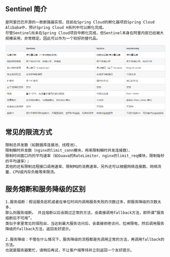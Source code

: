 ## Sentinel 简介
    是阿里巴巴开源的一款断路器实现，目前在Spring Cloud的孵化器项目Spring Cloud Alibaba中，预计Spring Cloud H系列中可以孵化完成。
    尽管Sentinel尚未在Spring Cloud项目中孵化完成，但Sentinel本身在阿里内部已经被大规模采用，非常稳定。因此可以作为一个较好的替代品。
![Alt text](../sentinel/比较.png)

## 常见的限流方式
    限制总并发数（如数据库连接池、线程池）、
    限制瞬时并发数（nginx的limit_conn模块，用来限制瞬时并发连接数）、
    限制时间窗口内的平均速率（如Guava的RateLimiter、nginx的limit_req模块，限制每秒的平均速率）；
    其他的还有限制远程接口调用速率、限制MQ的消费速率。另外还可以根据网络连接数、网络流量、CPU或内存负载等来限流。
    
## 服务熔断和服务降级的区别
    1.服务熔断：假设服务宕机或者在单位时间内调用服务失败的次数过多，即服务降级的次数太多，
    那么则服务熔断。 并且熔断以后会跳过正常的方法，会直接调用fallback方法，即所谓“服务熔断后不可用”。 
    类似于家里常见的保险丝，当达到最大服务访问后，会直接拒绝访问，拉闸限电，然后调用服务降级的fallback方法，返回友好提示。
    
    2.服务降级：不管在什么情况下，服务降级的流程都是先调用正常的方法，再调用fallback的方法。 
    也就是服务器繁忙，请稍后再试，不让客户端等待并立刻返回一个友好提示。
    
